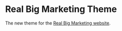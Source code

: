 # Real Big Marketing Theme

The new theme for the [Real Big Marketing website](http://realbigmarketing.com).